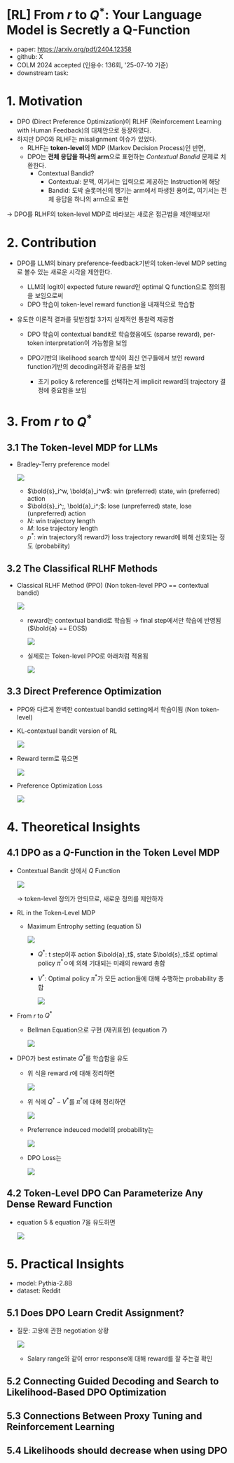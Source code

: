 # [RL] From $r$ to $Q^*$: Your Language Model is Secretly a Q-Function

- paper: https://arxiv.org/pdf/2404.12358
- github: X
- COLM 2024 accepted (인용수: 136회, '25-07-10 기준)
- downstream task:

# 1. Motivation

- DPO (Direct Preference Optimization)이 RLHF (Reinforcement Learning with Human Feedback)의 대체안으로 등장하였다. 
- 하지만 DPO와 RLHF는 misalignment 이슈가 있었다.
  - RLHF는 **token-level**의 MDP (Markov Decision Process)인 반면, 
  - DPO는 **전체 응답을 하나의 arm**으로 표현하는 *Contextual Bandid* 문제로 치환한다.
    - Contextual Bandid?
      - Contextual: 문맥, 여기서는 입력으로 제공하는 Instruction에 해당
      - Bandid: 도박 슬롯머신의 땡기는 arm에서 파생된 용어로, 여기서는 전체 응답을 하나의 arm으로 표현

$\to$ DPO를 RLHF의 token-level MDP로 바라보는 새로운 접근법을 제안해보자!

# 2. Contribution

- DPO를 LLM의 binary preference-feedback기반의  token-level MDP setting로 볼수 있는 새로운 시각을 제안한다.

  - LLM의 logit이 expected future reward인 optimal Q function으로 정의됨을 보임으로써 
  - DPO 학습이 token-level reward function을 내재적으로 학습함

- 유도한 이론적 결과를 뒷받침할 3가지 실제적인 통찰력 제공함

  - DPO 학습이 contextual bandit로 학습했음에도 (sparse reward), per-token interpretation이 가능함을 보임

  - DPO기반의 likelihood search 방식이 최신 연구들에서 보인 reward function기반의 decoding과정과 같음을 보임
    - 초기 policy & reference를 선택하는게 implicit reward의 trajectory 결정에 중요함을 보임

# 3. From $r$ to $Q^*$

## 3.1 The Token-level MDP for LLMs

- Bradley-Terry preference model

  ![](../images/2025-07-06/image-20250712122141955.png)

  - $\bold{s}_i^w, \bold{a}_i^w$: win (preferred) state, win (preferred) action
  - $\bold{s}_i^;, \bold{a}_i^;$: lose (unpreferred) state, lose (unpreferred) action
  - $N$: win trajectory length
  - $M$: lose trajectory length
  - $p^*$: win trajectory의 reward가 loss trajectory reward에 비해 선호되는 정도 (probability)

## 3.2 The Classifical RLHF Methods

- Classical RLHF Method (PPO) (Non token-level PPO == contextual bandid)

  ![](../images/2025-07-06/image-20250712122615118.png)

  - reward는 contextual bandid로 학습됨 $\to$ final step에서만 학습에 반영됨 ($\bold{a} == EOS$)

    ![](../images/2025-07-06/image-20250712122708237.png)

  - 실제로는 Token-level PPO로 아래처럼 적용됨

    ![](../images/2025-07-06/image-20250712122932679.png)

## 3.3 Direct Preference Optimization

- PPO와 다르게 완벽한 contextual bandid setting에서 학습이됨 (Non token-level)

- KL-contextual bandit version of RL

  ![](../images/2025-07-06/image-20250712123654082.png)

- Reward term로 묶으면

  ![](../images/2025-07-06/image-20250712123852334.png)

- Preference Optimization Loss

  ![](../images/2025-07-06/image-20250712123919030.png)

# 4. Theoretical Insights

## 4.1 DPO as a $Q$-Function in the Token Level MDP

- Contextual Bandit 상에서 $Q$ Function

  ![](../images/2025-07-06/image-20250712164130408.png)

  $\to$ token-level 정의가 안되므로, 새로운 정의를 제안하자

- RL in the Token-Level MDP

  - Maximum Entrophy setting (equation 5)

    ![](../images/2025-07-06/image-20250712193441423.png)

    - $Q^*$: t step이후 action $\bold{a}_t$, state $\bold{s}_t$로 optimal policy $\pi^*$ㅇ에 의해 기대되는 미래의 reward 총합

    - $V^*$: Optimal policy $\pi^*$가 모든 action들에 대해 수행하는 probability 총합

      ![](../images/2025-07-06/image-20250712193813359.png)

- From $r$ to $Q^*$

  - Bellman Equation으로 구현 (재귀표현) (equation 7)

    ![](../images/2025-07-06/image-20250712215859900.png)

- DPO가 best estimate $Q^*$를 학습함을 유도

  - 위 식을 reward $r$에 대해 정리하면

    ![](../images/2025-07-06/image-20250712221804324.png)

  - 위 식에 $Q^* - V^*$를 $\pi^*$에 대해 정리하면

    ![](../images/2025-07-06/image-20250712222154938.png)

  - Preferrence indeuced model의 probability는

    ![](../images/2025-07-06/image-20250712222512392.png)

  - DPO Loss는

    ![](../images/2025-07-06/image-20250712222529242.png)

## 4.2 Token-Level DPO Can Parameterize Any Dense Reward Function

- equation 5 & equation 7을 유도하면

  ![](../images/2025-07-06/image-20250712224144971.png)

# 5. Practical Insights

- model: Pythia-2.8B
- dataset: Reddit

## 5.1 Does DPO Learn Credit Assignment?

- 질문: 고용에 관한 negotiation 상황

  ![](../images/2025-07-06/image-20250712225154299.png)

  - Salary range와 같이 error response에 대해 reward를 잘 주는걸 확인 

## 5.2 Connecting Guided Decoding and Search to Likelihood-Based DPO Optimization



## 5.3 Connections Between Proxy Tuning and Reinforcement Learning

## 5.4 Likelihoods should decrease when using DPO